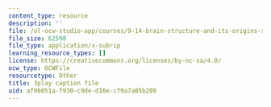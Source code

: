 ```yaml
---
content_type: resource
description: ''
file: /ol-ocw-studio-app/courses/9-14-brain-structure-and-its-origins-spring-2014/af06051af930c9ded16ecf9a7a05b209_555117.srt
file_size: 62590
file_type: application/x-subrip
learning_resource_types: []
license: https://creativecommons.org/licenses/by-nc-sa/4.0/
ocw_type: OCWFile
resourcetype: Other
title: 3play caption file
uid: af06051a-f930-c9de-d16e-cf9a7a05b209
---
```


